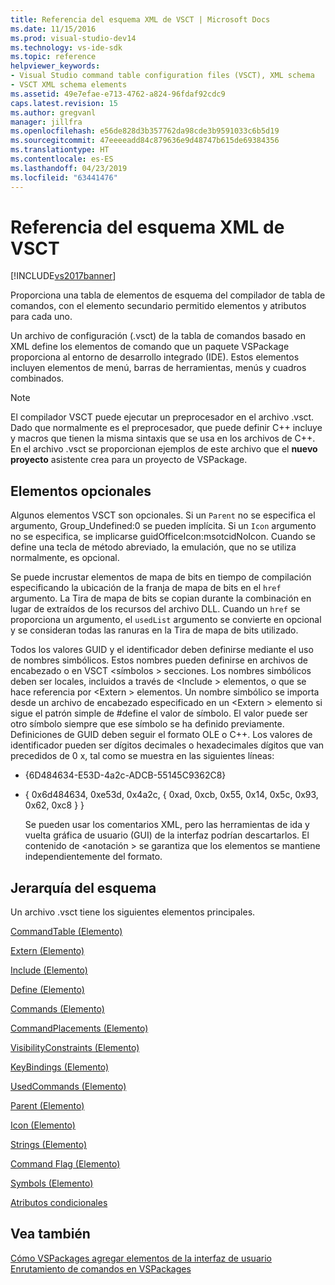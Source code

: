 ```yaml
---
title: Referencia del esquema XML de VSCT | Microsoft Docs
ms.date: 11/15/2016
ms.prod: visual-studio-dev14
ms.technology: vs-ide-sdk
ms.topic: reference
helpviewer_keywords:
- Visual Studio command table configuration files (VSCT), XML schema
- VSCT XML schema elements
ms.assetid: 49e7efae-e713-4762-a824-96fdaf92cdc9
caps.latest.revision: 15
ms.author: gregvanl
manager: jillfra
ms.openlocfilehash: e56de828d3b357762da98cde3b9591033c6b5d19
ms.sourcegitcommit: 47eeeeadd84c879636e9d48747b615de69384356
ms.translationtype: HT
ms.contentlocale: es-ES
ms.lasthandoff: 04/23/2019
ms.locfileid: "63441476"
---
```

# <a name="vsct-xml-schema-reference"></a>Referencia del esquema XML de VSCT
[!INCLUDE[vs2017banner](../includes/vs2017banner.md)]

Proporciona una tabla de elementos de esquema del compilador de tabla de comandos, con el elemento secundario permitido elementos y atributos para cada uno.  
  
 Un archivo de configuración (.vsct) de la tabla de comandos basado en XML define los elementos de comando que un paquete VSPackage proporciona al entorno de desarrollo integrado (IDE). Estos elementos incluyen elementos de menú, barras de herramientas, menús y cuadros combinados.  
  
> [!NOTE]
> El compilador VSCT puede ejecutar un preprocesador en el archivo .vsct. Dado que normalmente es el preprocesador, que puede definir C++ incluye y macros que tienen la misma sintaxis que se usa en los archivos de C++. En el archivo .vsct se proporcionan ejemplos de este archivo que el **nuevo proyecto** asistente crea para un proyecto de VSPackage.  
  
## <a name="optional-elements"></a>Elementos opcionales  
 Algunos elementos VSCT son opcionales. Si un `Parent` no se especifica el argumento, Group_Undefined:0 se pueden implícita. Si un `Icon` argumento no se especifica, se implicarse guidOfficeIcon:msotcidNoIcon. Cuando se define una tecla de método abreviado, la emulación, que no se utiliza normalmente, es opcional.  
  
 Se puede incrustar elementos de mapa de bits en tiempo de compilación especificando la ubicación de la franja de mapa de bits en el `href` argumento. La Tira de mapa de bits se copian durante la combinación en lugar de extraídos de los recursos del archivo DLL. Cuando un `href` se proporciona un argumento, el `usedList` argumento se convierte en opcional y se consideran todas las ranuras en la Tira de mapa de bits utilizado.  
  
 Todos los valores GUID y el identificador deben definirse mediante el uso de nombres simbólicos. Estos nombres pueden definirse en archivos de encabezado o en VSCT \<símbolos > secciones. Los nombres simbólicos deben ser locales, incluidos a través de \<Include > elementos, o que se hace referencia por \<Extern > elementos. Un nombre simbólico se importa desde un archivo de encabezado especificado en un \<Extern > elemento si sigue el patrón simple de #define el valor de símbolo. El valor puede ser otro símbolo siempre que ese símbolo se ha definido previamente. Definiciones de GUID deben seguir el formato OLE o C++. Los valores de identificador pueden ser dígitos decimales o hexadecimales dígitos que van precedidos de 0 x, tal como se muestra en las siguientes líneas:  
  
- {6D484634-E53D-4a2c-ADCB-55145C9362C8}  
  
- { 0x6d484634, 0xe53d, 0x4a2c, { 0xad, 0xcb, 0x55, 0x14, 0x5c, 0x93, 0x62, 0xc8 } }  
  
  Se pueden usar los comentarios XML, pero las herramientas de ida y vuelta gráfica de usuario (GUI) de la interfaz podrían descartarlos. El contenido de \<anotación > se garantiza que los elementos se mantiene independientemente del formato.  
  
## <a name="schema-hierarchy"></a>Jerarquía del esquema  
 Un archivo .vsct tiene los siguientes elementos principales.  
  
 [CommandTable (Elemento)](../extensibility/commandtable-element.md)  
  
 [Extern (Elemento)](../extensibility/extern-element.md)  
  
 [Include (Elemento)](../extensibility/include-element.md)  
  
 [Define (Elemento)](../extensibility/define-element.md)  
  
 [Commands (Elemento)](../extensibility/commands-element.md)  
  
 [CommandPlacements (Elemento)](../extensibility/commandplacements-element.md)  
  
 [VisibilityConstraints (Elemento)](../extensibility/visibilityconstraints-element.md)  
  
 [KeyBindings (Elemento)](../extensibility/keybindings-element.md)  
  
 [UsedCommands (Elemento)](../extensibility/usedcommands-element.md)  
  
 [Parent (Elemento)](../extensibility/parent-element.md)  
  
 [Icon (Elemento)](../extensibility/icon-element.md)  
  
 [Strings (Elemento)](../extensibility/strings-element.md)  
  
 [Command Flag (Elemento)](../extensibility/command-flag-element.md)  
  
 [Symbols (Elemento)](../extensibility/symbols-element.md)  
  
 [Atributos condicionales](../extensibility/vsct-xml-schema-conditional-attributes.md)  
  
## <a name="see-also"></a>Vea también  
 [Cómo VSPackages agregar elementos de la interfaz de usuario](../extensibility/internals/how-vspackages-add-user-interface-elements.md)   
 [Enrutamiento de comandos en VSPackages](../extensibility/internals/command-routing-in-vspackages.md)
